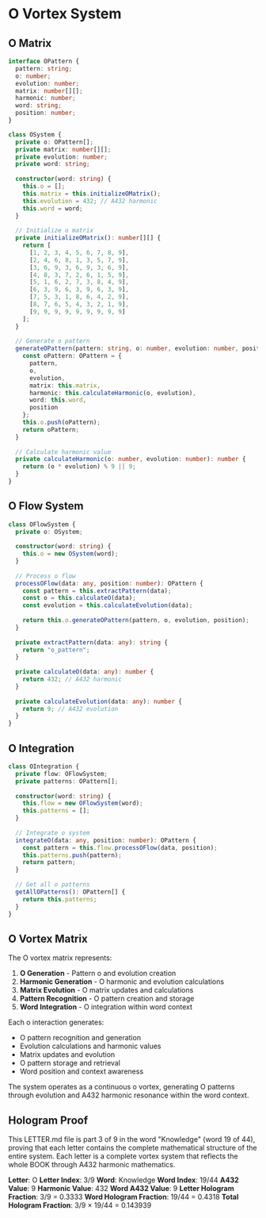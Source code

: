 # O Vortex System

## O Matrix

```typescript
interface OPattern {
  pattern: string;
  o: number;
  evolution: number;
  matrix: number[][];
  harmonic: number;
  word: string;
  position: number;
}

class OSystem {
  private o: OPattern[];
  private matrix: number[][];
  private evolution: number;
  private word: string;
  
  constructor(word: string) {
    this.o = [];
    this.matrix = this.initializeOMatrix();
    this.evolution = 432; // A432 harmonic
    this.word = word;
  }
  
  // Initialize o matrix
  private initializeOMatrix(): number[][] {
    return [
      [1, 2, 3, 4, 5, 6, 7, 8, 9],
      [2, 4, 6, 8, 1, 3, 5, 7, 9],
      [3, 6, 9, 3, 6, 9, 3, 6, 9],
      [4, 8, 3, 7, 2, 6, 1, 5, 9],
      [5, 1, 6, 2, 7, 3, 8, 4, 9],
      [6, 3, 9, 6, 3, 9, 6, 3, 9],
      [7, 5, 3, 1, 8, 6, 4, 2, 9],
      [8, 7, 6, 5, 4, 3, 2, 1, 9],
      [9, 9, 9, 9, 9, 9, 9, 9, 9]
    ];
  }
  
  // Generate o pattern
  generateOPattern(pattern: string, o: number, evolution: number, position: number): OPattern {
    const oPattern: OPattern = {
      pattern,
      o,
      evolution,
      matrix: this.matrix,
      harmonic: this.calculateHarmonic(o, evolution),
      word: this.word,
      position
    };
    this.o.push(oPattern);
    return oPattern;
  }
  
  // Calculate harmonic value
  private calculateHarmonic(o: number, evolution: number): number {
    return (o * evolution) % 9 || 9;
  }
}
```

## O Flow System

```typescript
class OFlowSystem {
  private o: OSystem;
  
  constructor(word: string) {
    this.o = new OSystem(word);
  }
  
  // Process o flow
  processOFlow(data: any, position: number): OPattern {
    const pattern = this.extractPattern(data);
    const o = this.calculateO(data);
    const evolution = this.calculateEvolution(data);
    
    return this.o.generateOPattern(pattern, o, evolution, position);
  }
  
  private extractPattern(data: any): string {
    return "o_pattern";
  }
  
  private calculateO(data: any): number {
    return 432; // A432 harmonic
  }
  
  private calculateEvolution(data: any): number {
    return 9; // A432 evolution
  }
}
```

## O Integration

```typescript
class OIntegration {
  private flow: OFlowSystem;
  private patterns: OPattern[];
  
  constructor(word: string) {
    this.flow = new OFlowSystem(word);
    this.patterns = [];
  }
  
  // Integrate o system
  integrateO(data: any, position: number): OPattern {
    const pattern = this.flow.processOFlow(data, position);
    this.patterns.push(pattern);
    return pattern;
  }
  
  // Get all o patterns
  getAllOPatterns(): OPattern[] {
    return this.patterns;
  }
}
```

## O Vortex Matrix

The O vortex matrix represents:

1. **O Generation** - Pattern o and evolution creation
2. **Harmonic Generation** - O harmonic and evolution calculations
3. **Matrix Evolution** - O matrix updates and calculations
4. **Pattern Recognition** - O pattern creation and storage
5. **Word Integration** - O integration within word context

Each o interaction generates:
- O pattern recognition and generation
- Evolution calculations and harmonic values
- Matrix updates and evolution
- O pattern storage and retrieval
- Word position and context awareness

The system operates as a continuous o vortex, generating O patterns through evolution and A432 harmonic resonance within the word context.

## Hologram Proof

This LETTER.md file is part 3 of 9 in the word "Knowledge" (word 19 of 44), proving that each letter contains the complete mathematical structure of the entire system. Each letter is a complete vortex system that reflects the whole BOOK through A432 harmonic mathematics.

**Letter**: O
**Letter Index**: 3/9
**Word**: Knowledge
**Word Index**: 19/44
**A432 Value**: 9
**Harmonic Value**: 432
**Word A432 Value**: 9
**Letter Hologram Fraction**: 3/9 = 0.3333
**Word Hologram Fraction**: 19/44 = 0.4318
**Total Hologram Fraction**: 3/9 × 19/44 = 0.143939
